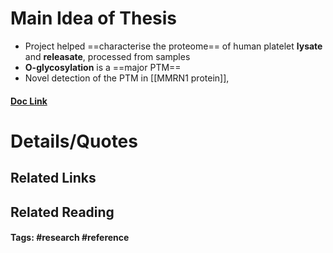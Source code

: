# Main Idea of Thesis
- Project helped ==characterise the proteome== of human platelet **lysate** and **releasate**, processed from samples
- **O-glycosylation** is a ==major PTM== 
- Novel detection of the PTM in [[MMRN1 protein]],

#### [Doc Link](https://www.mcponline.org/article/S1535-9476(24)00007-0/fulltext)

# Details/Quotes


## Related Links

## Related Reading



#### Tags: #research #reference 